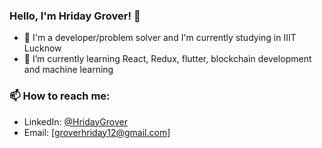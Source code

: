 ### Hello, I'm Hriday Grover! 👋


- 🔭 I'm a developer/problem solver and I'm currently studying in IIIT Lucknow
- 🌱 I’m currently learning React, Redux, flutter, blockchain development and machine learning

### 📫 How to reach me:

- LinkedIn: [@HridayGrover](https://www.linkedin.com/in/hriday-grover-186384196/)
- Email: [groverhriday12@gmail.com]

<!--
**Grovercode/Grovercode** is a ✨ _special_ ✨ repository because its `README.md` (this file) appears on your GitHub profile.

### Hello, I'm Hriday Grover! 👋


- 🔭 I'm a native android developer and I'm currently studying in IIIT Lucknow
- 🌱 I’m currently learning flutter, blockchain development and machine learning
- 👯 I’m looking to collaborate / intern



Here are some ideas to get you started:

- 🔭 I’m currently working on ...
- 🌱 I’m currently learning ...
- 👯 I’m looking to collaborate on ...
- 🤔 I’m looking for help with ...
- 💬 Ask me about ...
- 📫 How to reach me: ...
- 😄 Pronouns: ...
- ⚡ Fun fact: ...
-->
